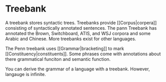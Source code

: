 # Treebank 

A treebank stores syntactic trees. Treebanks provide [[Corpus|corpera]] consisting of syntactically annotated sentences. The pann Treebank has annotated the Brown, Switchboard, ATIS, and WSJ corpora and some Arabic and Chinese. More treebanks exist for other languages. 

The Penn treebank uses [[Grammar|bracketing]] to mark [[Constituency|constituents]]. Some phrases come with annotations about there grammatical funciton and semantic function. 

You can derive the grammar of a language with a treebank. However, langauge is infinite. 